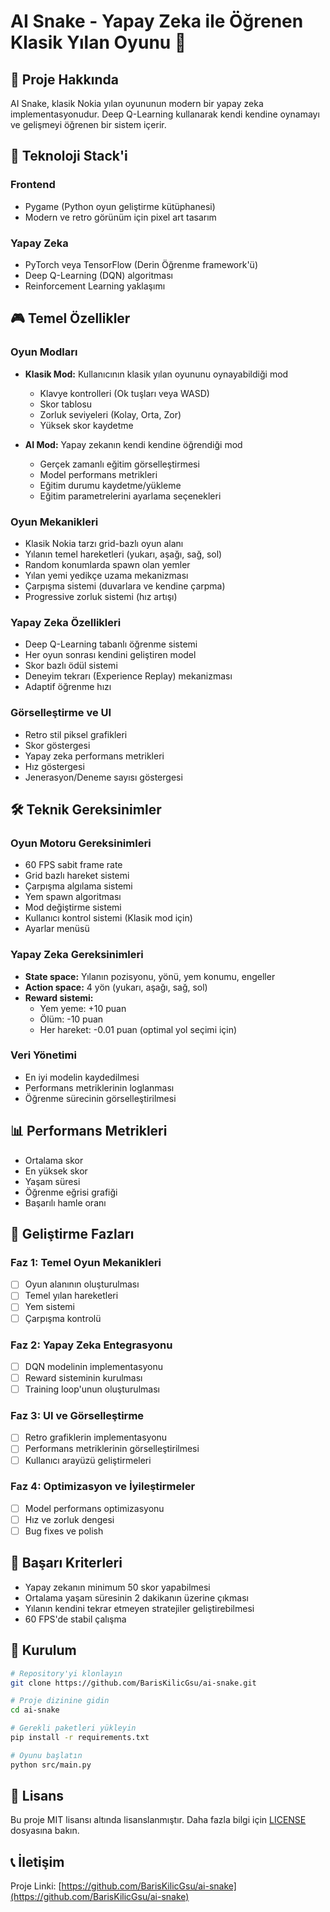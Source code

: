 # AI Snake - Yapay Zeka ile Öğrenen Klasik Yılan Oyunu 🐍

## 📝 Proje Hakkında

AI Snake, klasik Nokia yılan oyununun modern bir yapay zeka implementasyonudur. Deep Q-Learning kullanarak kendi kendine oynamayı ve gelişmeyi öğrenen bir sistem içerir.

## 🚀 Teknoloji Stack'i

### Frontend
- Pygame (Python oyun geliştirme kütüphanesi)
- Modern ve retro görünüm için pixel art tasarım

### Yapay Zeka
- PyTorch veya TensorFlow (Derin Öğrenme framework'ü)
- Deep Q-Learning (DQN) algoritması
- Reinforcement Learning yaklaşımı

## 🎮 Temel Özellikler

### Oyun Modları
- **Klasik Mod:** Kullanıcının klasik yılan oyununu oynayabildiği mod
  - Klavye kontrolleri (Ok tuşları veya WASD)
  - Skor tablosu
  - Zorluk seviyeleri (Kolay, Orta, Zor)
  - Yüksek skor kaydetme

- **AI Mod:** Yapay zekanın kendi kendine öğrendiği mod
  - Gerçek zamanlı eğitim görselleştirmesi
  - Model performans metrikleri
  - Eğitim durumu kaydetme/yükleme
  - Eğitim parametrelerini ayarlama seçenekleri

### Oyun Mekanikleri
- Klasik Nokia tarzı grid-bazlı oyun alanı
- Yılanın temel hareketleri (yukarı, aşağı, sağ, sol)
- Random konumlarda spawn olan yemler
- Yılan yemi yedikçe uzama mekanizması
- Çarpışma sistemi (duvarlara ve kendine çarpma)
- Progressive zorluk sistemi (hız artışı)

### Yapay Zeka Özellikleri
- Deep Q-Learning tabanlı öğrenme sistemi
- Her oyun sonrası kendini geliştiren model
- Skor bazlı ödül sistemi
- Deneyim tekrarı (Experience Replay) mekanizması
- Adaptif öğrenme hızı

### Görselleştirme ve UI
- Retro stil piksel grafikleri
- Skor göstergesi
- Yapay zeka performans metrikleri
- Hız göstergesi
- Jenerasyon/Deneme sayısı göstergesi

## 🛠 Teknik Gereksinimler

### Oyun Motoru Gereksinimleri
- 60 FPS sabit frame rate
- Grid bazlı hareket sistemi
- Çarpışma algılama sistemi
- Yem spawn algoritması
- Mod değiştirme sistemi
- Kullanıcı kontrol sistemi (Klasik mod için)
- Ayarlar menüsü

### Yapay Zeka Gereksinimleri
- **State space:** Yılanın pozisyonu, yönü, yem konumu, engeller
- **Action space:** 4 yön (yukarı, aşağı, sağ, sol)
- **Reward sistemi:**
  - Yem yeme: +10 puan
  - Ölüm: -10 puan
  - Her hareket: -0.01 puan (optimal yol seçimi için)

### Veri Yönetimi
- En iyi modelin kaydedilmesi
- Performans metriklerinin loglanması
- Öğrenme sürecinin görselleştirilmesi

## 📊 Performans Metrikleri
- Ortalama skor
- En yüksek skor
- Yaşam süresi
- Öğrenme eğrisi grafiği
- Başarılı hamle oranı

## 📅 Geliştirme Fazları

### Faz 1: Temel Oyun Mekanikleri
- [ ] Oyun alanının oluşturulması
- [ ] Temel yılan hareketleri
- [ ] Yem sistemi
- [ ] Çarpışma kontrolü

### Faz 2: Yapay Zeka Entegrasyonu
- [ ] DQN modelinin implementasyonu
- [ ] Reward sisteminin kurulması
- [ ] Training loop'unun oluşturulması

### Faz 3: UI ve Görselleştirme
- [ ] Retro grafiklerin implementasyonu
- [ ] Performans metriklerinin görselleştirilmesi
- [ ] Kullanıcı arayüzü geliştirmeleri

### Faz 4: Optimizasyon ve İyileştirmeler
- [ ] Model performans optimizasyonu
- [ ] Hız ve zorluk dengesi
- [ ] Bug fixes ve polish

## 🎯 Başarı Kriterleri
- Yapay zekanın minimum 50 skor yapabilmesi
- Ortalama yaşam süresinin 2 dakikanın üzerine çıkması
- Yılanın kendini tekrar etmeyen stratejiler geliştirebilmesi
- 60 FPS'de stabil çalışma

## 🚀 Kurulum

```bash
# Repository'yi klonlayın
git clone https://github.com/BarisKilicGsu/ai-snake.git

# Proje dizinine gidin
cd ai-snake

# Gerekli paketleri yükleyin
pip install -r requirements.txt

# Oyunu başlatın
python src/main.py


```

## 📝 Lisans

Bu proje MIT lisansı altında lisanslanmıştır. Daha fazla bilgi için [LICENSE](LICENSE) dosyasına bakın.


## 📞 İletişim


Proje Linki: [https://github.com/BarisKilicGsu/ai-snake](https://github.com/BarisKilicGsu/ai-snake) 
